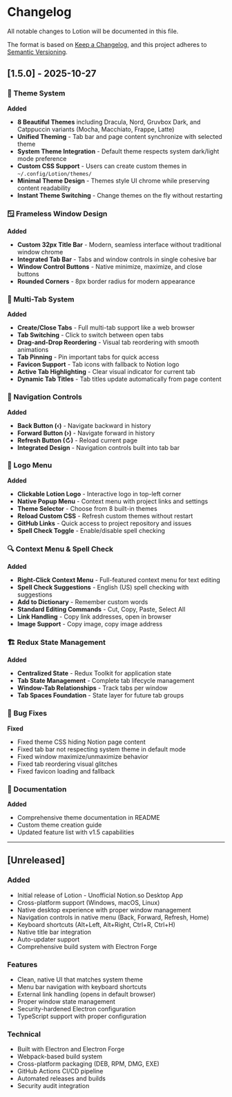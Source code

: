 # Changelog

All notable changes to Lotion will be documented in this file.

The format is based on [Keep a Changelog](https://keepachangelog.com/en/1.0.0/),
and this project adheres to [Semantic Versioning](https://semver.org/spec/v2.0.0.html).

## [1.5.0] - 2025-10-27

### 🎨 Theme System

**Added**
- **8 Beautiful Themes** including Dracula, Nord, Gruvbox Dark, and Catppuccin variants (Mocha, Macchiato, Frappe, Latte)
- **Unified Theming** - Tab bar and page content synchronize with selected theme
- **System Theme Integration** - Default theme respects system dark/light mode preference
- **Custom CSS Support** - Users can create custom themes in `~/.config/Lotion/themes/`
- **Minimal Theme Design** - Themes style UI chrome while preserving content readability
- **Instant Theme Switching** - Change themes on the fly without restarting

### 🪟 Frameless Window Design

**Added**
- **Custom 32px Title Bar** - Modern, seamless interface without traditional window chrome
- **Integrated Tab Bar** - Tabs and window controls in single cohesive bar
- **Window Control Buttons** - Native minimize, maximize, and close buttons
- **Rounded Corners** - 8px border radius for modern appearance

### 📑 Multi-Tab System

**Added**
- **Create/Close Tabs** - Full multi-tab support like a web browser
- **Tab Switching** - Click to switch between open tabs
- **Drag-and-Drop Reordering** - Visual tab reordering with smooth animations
- **Tab Pinning** - Pin important tabs for quick access
- **Favicon Support** - Tab icons with fallback to Notion logo
- **Active Tab Highlighting** - Clear visual indicator for current tab
- **Dynamic Tab Titles** - Tab titles update automatically from page content

### 🧭 Navigation Controls

**Added**
- **Back Button (‹)** - Navigate backward in history
- **Forward Button (›)** - Navigate forward in history
- **Refresh Button (↻)** - Reload current page
- **Integrated Design** - Navigation controls built into tab bar

### 🔖 Logo Menu

**Added**
- **Clickable Lotion Logo** - Interactive logo in top-left corner
- **Native Popup Menu** - Context menu with project links and settings
- **Theme Selector** - Choose from 8 built-in themes
- **Reload Custom CSS** - Refresh custom themes without restart
- **GitHub Links** - Quick access to project repository and issues
- **Spell Check Toggle** - Enable/disable spell checking

### 🔍 Context Menu & Spell Check

**Added**
- **Right-Click Context Menu** - Full-featured context menu for text editing
- **Spell Check Suggestions** - English (US) spell checking with suggestions
- **Add to Dictionary** - Remember custom words
- **Standard Editing Commands** - Cut, Copy, Paste, Select All
- **Link Handling** - Copy link addresses, open in browser
- **Image Support** - Copy image, copy image address

### 🏗️ Redux State Management

**Added**
- **Centralized State** - Redux Toolkit for application state
- **Tab State Management** - Complete tab lifecycle management
- **Window-Tab Relationships** - Track tabs per window
- **Tab Spaces Foundation** - State layer for future tab groups

### 🐛 Bug Fixes

**Fixed**
- Fixed theme CSS hiding Notion page content
- Fixed tab bar not respecting system theme in default mode
- Fixed window maximize/unmaximize behavior
- Fixed tab reordering visual glitches
- Fixed favicon loading and fallback

### 📝 Documentation

**Added**
- Comprehensive theme documentation in README
- Custom theme creation guide
- Updated feature list with v1.5 capabilities

---

## [Unreleased]

### Added
- Initial release of Lotion - Unofficial Notion.so Desktop App
- Cross-platform support (Windows, macOS, Linux)
- Native desktop experience with proper window management
- Navigation controls in native menu (Back, Forward, Refresh, Home)
- Keyboard shortcuts (Alt+Left, Alt+Right, Ctrl+R, Ctrl+H)
- Native title bar integration
- Auto-updater support
- Comprehensive build system with Electron Forge

### Features
- Clean, native UI that matches system theme
- Menu bar navigation with keyboard shortcuts
- External link handling (opens in default browser)
- Proper window state management
- Security-hardened Electron configuration
- TypeScript support with proper configuration

### Technical
- Built with Electron and Electron Forge
- Webpack-based build system
- Cross-platform packaging (DEB, RPM, DMG, EXE)
- GitHub Actions CI/CD pipeline
- Automated releases and builds
- Security audit integration 